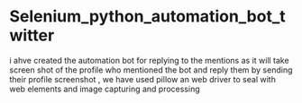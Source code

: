 # Selenium_python_automation_bot_twitter
  i ahve created the automation bot for replying to the mentions as it will take screen shot of the profile who mentioned the bot and reply them by sending their profile screenshot , we have used pillow an web driver to seal with web elements and image capturing and processing 
